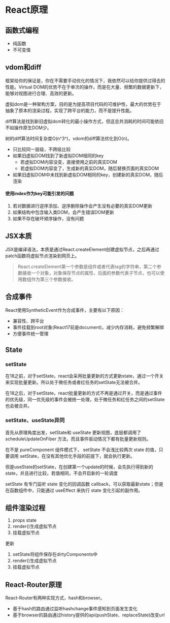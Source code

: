 # React原理

## 函数式编程

* 纯函数
* 不可变值

## vdom和diff

框架给你的保证是，你在不需要手动优化的情况下，我依然可以给你提供过得去的性能。Virtual DOM的优势不在于单次的操作，而是在大量、频繁的数据更新下，能够对视图进行合理、高效的更新。

虚拟dom是一种架构方案，目的是为提高项目代码的可维护性，最大的优势在于抽象了原本的渲染过程，实现了跨平台的能力，而不是提升性能。

diff算法是找到新旧虚拟dom转化的最小操作方式，但这总共消耗的时间可能依旧不如操作原生DOM少。

树的diff算法时间复杂度O(n^3^)，vdom的diff算法优化到O(n)。

* 只比较同一层级，不跨级比较
* 如果旧虚拟DOM找到了新虚拟DOM相同的key
  * 若虚拟DOM内容没变，直接使用之前的真实DOM
  * 若虚拟DOM内容变了，生成新的真实DOM，随后替换页面的真实DOM
* 如果旧虚拟DOM中未找到新虚拟DOM相同的key，创建新的真实DOM，随后渲染

#### 使用index作为key可能引发的问题

1. 若对数据进行逆序添加、逆序删除操作会产生没有必要的真实DOM更新
2. 如果结构中包含输入类DOM，会产生错误DOM更新
3. 如果不存在破坏顺序操作，没有问题

## JSX本质

JSX是编译语法，本质是通过React.createElement创建虚拟节点，之后再通过patch函数将虚拟节点渲染到网页上。

> React.createElement第一个参数是组件或者代表tag的字符串，第二个参数接收一个对象，对象保存节点的属性，后面的参数代表子节点，也可以使用数组作为第三个参数接收。

## 合成事件

React使用SyntheticEvent作为合成事件，主要有以下原因：

* 兼容性、跨平台
* 事件挂载到root对象(React17前是document)，减少内存消耗，避免频繁解绑
* 方便事件统一管理

## State

### setState

在18之前，对于setState，react会采用批量更新的方式更新state，通过一个开关来实现批量更新。所以处于微任务或者红任务的setState无法被合并。

在18之后，对于setState，react批量更新的方式不再是通过开关，而是通过事件的优先级，同一优先级的事件会被统一处理，处于微任务和红任务之间的setState也会被合并。

### setState、useState异同

首先从原理角度出发，setState和 useState 更新视图，底层都调用了scheduleUpdateOnFiber 方法，而且事件驱动情况下都有批量更新规则。

在不是 pureComponent 组件模式下， setState 不会浅比较两次 state 的值，只要调用 setState，在没有其他优化手段的前提下，就会执行更新。

但是useState的setState，在创建第一个update的时候，会先执行得到新的state，并且进行比较，若值相同，不会开启新的一轮调度

setState 有专门监听 state 变化的回调函数 callback，可以获取最新state；但是在函数组件中，只能通过 useEffect 来执行 state 变化引起的副作用。

## 组件渲染过程

1. props state
2. render()生成虚拟节点
3. 挂载虚拟节点

更新

1. setState将组件保存在dirtyComponents中
2. render()生成虚拟节点
3. 挂载虚拟节点

## React-Router原理

React-Router有两种实现方式，hash和browser。

* 基于hash的路由通过监听hashchange事件感知到页面发生变化
* 基于browser的路由通过history提供的api(pushState、replaceState)改变url